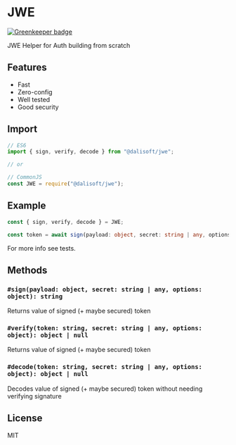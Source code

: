 # JWE

[![Greenkeeper badge](https://badges.greenkeeper.io/dalisoft/jwe.svg)](https://greenkeeper.io/)

JWE Helper for Auth building from scratch

## Features

- Fast
- Zero-config
- Well tested
- Good security

## Import

```js
// ES6
import { sign, verify, decode } from "@dalisoft/jwe";

// or

// CommonJS
const JWE = require("@dalisoft/jwe");
```

## Example

```ts
const { sign, verify, decode } = JWE;

const token = await sign(payload: object, secret: string | any, options: object): string;
```

For more info see tests.

## Methods

### `#sign(payload: object, secret: string | any, options: object): string`

Returns value of signed (+ maybe secured) token

### `#verify(token: string, secret: string | any, options: object): object | null`

Returns value of signed (+ maybe secured) token

### `#decode(token: string, secret: string | any, options: object): object | null`

Decodes value of signed (+ maybe secured) token without needing verifying signature

## License

MIT
